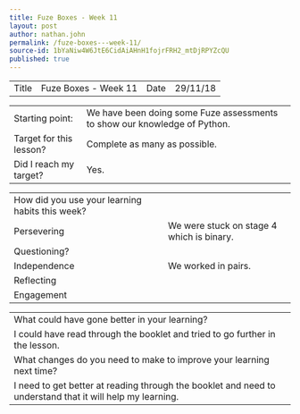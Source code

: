 ```yaml
---
title: Fuze Boxes - Week 11
layout: post
author: nathan.john
permalink: /fuze-boxes---week-11/
source-id: 1bYaNiw4W6JtE6CidAiAHnH1fojrFRH2_mtDjRPYZcQU
published: true
---
```

<table>
  <tr>
    <td>Title</td>
    <td>Fuze Boxes - Week 11</td>
    <td>Date</td>
    <td>29/11/18</td>
  </tr>
</table>


<table>
  <tr>
    <td>Starting point:</td>
    <td>We have been doing some Fuze assessments to show
our  knowledge of Python.</td>
  </tr>
  <tr>
    <td>Target for this lesson?</td>
    <td>Complete as many as possible.</td>
  </tr>
  <tr>
    <td>Did I reach my target? </td>
    <td>Yes.</td>
  </tr>
</table>


<table>
  <tr>
    <td>How did you use your learning habits this week?</td>
    <td></td>
  </tr>
  <tr>
    <td>Persevering</td>
    <td>We were stuck on stage 4 which is binary.</td>
  </tr>
  <tr>
    <td>Questioning?</td>
    <td></td>
  </tr>
  <tr>
    <td>Independence</td>
    <td>We worked in pairs.</td>
  </tr>
  <tr>
    <td>Reflecting</td>
    <td></td>
  </tr>
  <tr>
    <td>Engagement</td>
    <td></td>
  </tr>
</table>


<table>
  <tr>
    <td>What could have gone better in your learning?</td>
    <td></td>
  </tr>
  <tr>
    <td>I could have read through the booklet and tried to go further in the lesson.</td>
    <td></td>
  </tr>
  <tr>
    <td>What changes do you need to make to improve your learning next time?</td>
    <td></td>
  </tr>
  <tr>
    <td>I need to get better at reading through the booklet and need to understand that it will help my learning.</td>
    <td></td>
  </tr>
</table>



